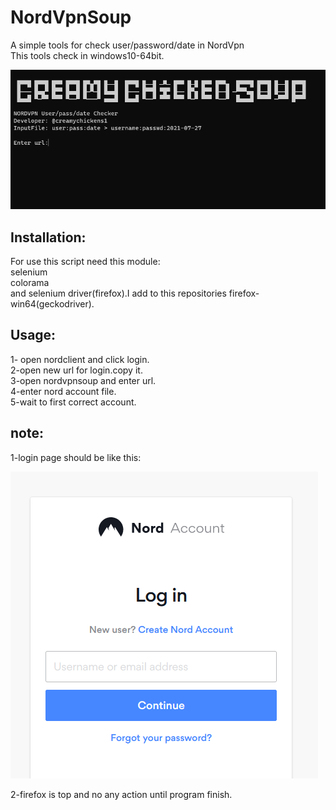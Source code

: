 # NordVpnSoup
A simple tools for check user/password/date in NordVpn \
This tools check in windows10-64bit. 

![alt text](https://github.com/Creamy-Chicken-Soup/NordVpnSoup/blob/main/image/ScreenShot.PNG)



## Installation: 
For use this script need this module: \
selenium \
colorama \
and selenium driver(firefox).I add to this repositories firefox-win64(geckodriver). 

## Usage: 
1- open nordclient and click login. \
2-open new url for login.copy it. \
3-open nordvpnsoup and enter url. \
4-enter nord account file. \
5-wait to first correct account. 

## note: 
1-login page should be like this: 

![alt text](https://github.com/Creamy-Chicken-Soup/NordVpnSoup/blob/main/image/nordvpnlogin.PNG)

2-firefox is top and no any action until program finish.
